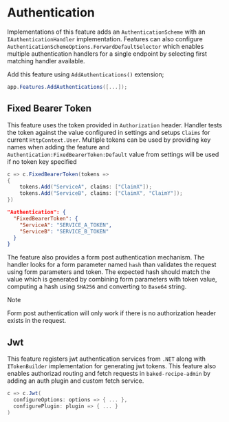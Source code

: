 # Authentication

Implementations of this feature adds an `AuthenticationScheme` with an
`IAuthenticationHandler` implementation. Features can also configure
`AuthenticationSchemeOptions.ForwardDefaultSelector` which enables multiple
authentication handlers for a single endpoint by selecting first matching
handler available.

Add this feature using `AddAuthentications()` extension;

```csharp
app.Features.AddAuthentications([...]);
```

## Fixed Bearer Token

This feature uses the token provided in `Authorization` header. Handler tests
the token against the value configured in settings and setups `Claims` for
current `HttpContext.User`. Multiple tokens can be used by providing key names
when adding the feature and `Authentication:FixedBearerToken:Default` value from
settings will be used if no token key specified

```csharp
c => c.FixedBearerToken(tokens =>
{
    tokens.Add("ServiceA", claims: ["ClaimX"]);
    tokens.Add("ServiceB", claims: ["ClaimX", "ClaimY"]);
})
```

```json
"Authentication": {
  "FixedBearerToken": {
    "ServiceA": "SERVICE_A_TOKEN",
    "ServiceB": "SERVICE_B_TOKEN"
  }
}
```

The feature also provides a form post authentication mechanism. The handler
looks for a form parameter named `hash` than validates the request using form
parameters and token. The expected hash should match the value which is
generated by combining form parameters with token value, computing a hash using
`SHA256` and converting to `Base64` string.

> [!NOTE]
>
> Form post authentication will only work if there is no authorization header
> exists in the request.

## Jwt

This feature registers jwt authentication services from `.NET` along with
`ITokenBuilder` implementation for generating jwt tokens. This feature also
enables authorizad routing and fetch requests in `baked-recipe-admin` by 
adding an auth plugin and custom fetch service.

```csharp
c => c.Jwt(
  configureOptions: options => { ... },
  configurePlugin: plugin => { ... }
)
